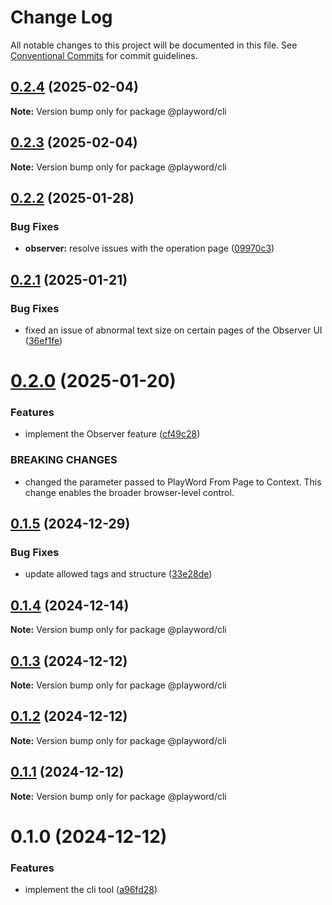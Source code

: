 # Change Log

All notable changes to this project will be documented in this file.
See [Conventional Commits](https://conventionalcommits.org) for commit guidelines.

## [0.2.4](https://github.com/Foreverskyin0216/playword/compare/@playword/cli@0.2.3...@playword/cli@0.2.4) (2025-02-04)

**Note:** Version bump only for package @playword/cli





## [0.2.3](https://github.com/Foreverskyin0216/playword/compare/@playword/cli@0.2.2...@playword/cli@0.2.3) (2025-02-04)

**Note:** Version bump only for package @playword/cli





## [0.2.2](https://github.com/Foreverskyin0216/playword/compare/@playword/cli@0.2.1...@playword/cli@0.2.2) (2025-01-28)


### Bug Fixes

* **observer:** resolve issues with the operation page ([09970c3](https://github.com/Foreverskyin0216/playword/commit/09970c3591935e22202cf6d5e91379bcb70ba540))





## [0.2.1](https://github.com/Foreverskyin0216/playword/compare/@playword/cli@0.2.0...@playword/cli@0.2.1) (2025-01-21)


### Bug Fixes

* fixed an issue of abnormal text size on certain pages of the Observer UI ([36ef1fe](https://github.com/Foreverskyin0216/playword/commit/36ef1fe1a5a121d5836789554eb2f5b7f9760084))





# [0.2.0](https://github.com/Foreverskyin0216/playword/compare/@playword/cli@0.1.5...@playword/cli@0.2.0) (2025-01-20)


### Features

* implement the Observer feature ([cf49c28](https://github.com/Foreverskyin0216/playword/commit/cf49c28b487fa92814427526ff2705ca3d56362a))


### BREAKING CHANGES

* changed the parameter passed to PlayWord From Page to Context.
This change enables the broader browser-level control.





## [0.1.5](https://github.com/Foreverskyin0216/playword/compare/@playword/cli@0.1.4...@playword/cli@0.1.5) (2024-12-29)


### Bug Fixes

* update allowed tags and structure ([33e28de](https://github.com/Foreverskyin0216/playword/commit/33e28de986d9b36e6570be2d0a3f85f09a6858fd))





## [0.1.4](https://github.com/Foreverskyin0216/playword/compare/@playword/cli@0.1.3...@playword/cli@0.1.4) (2024-12-14)

**Note:** Version bump only for package @playword/cli





## [0.1.3](https://github.com/Foreverskyin0216/playword/compare/@playword/cli@0.1.2...@playword/cli@0.1.3) (2024-12-12)

**Note:** Version bump only for package @playword/cli





## [0.1.2](https://github.com/Foreverskyin0216/playword/compare/@playword/cli@0.1.1...@playword/cli@0.1.2) (2024-12-12)

**Note:** Version bump only for package @playword/cli





## [0.1.1](https://github.com/Foreverskyin0216/playword/compare/@playword/cli@0.1.0...@playword/cli@0.1.1) (2024-12-12)

**Note:** Version bump only for package @playword/cli





# 0.1.0 (2024-12-12)


### Features

* implement the cli tool ([a96fd28](https://github.com/Foreverskyin0216/playword/commit/a96fd28793767eb13460b047bd73ae409d839f43))
